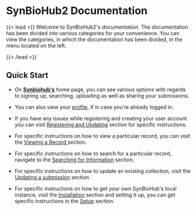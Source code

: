 # SynBioHub2 Documentation 

 {{< lead >}} Welcome to SynBioHub2's documentation.
 The documentation has been divided into various categories for your convenience.
 You can view the categories, in which the documentation has been divided, in the menu located on the left.

{{< /lead >}}

## Quick Start

* On **[Synbiohub's](https://synbiohub.org/)** home page, you can see various options with regards to signing up, searching, uploading as well as sharing your submissions.

* You can also view your [profile](https://synbiohub.org/profile), if in case you're already logged in.

* If you have any issues while registering and creating your user account you can visit [Registering and Updating](https://synbiohub.github.io/userdocumentation/registeringupdatingaccount/) section for specific instructions.

* For specific instructions on how to view a particular record, you can visit the [Viewing a Record ](https://synbiohub.github.io/userdocumentation/viewinganddownloadinginformation/#21-viewing-the-information) section.

* For specific instructions on how to search for a particular record, navigate to the [Searching for Information](https://synbiohub.github.io/userdocumentation/searchingforinfo/) section.

* For specific instructions on how to update an existing collection, visit the [Updating a submission](https://synbiohub.github.io/userdocumentation/managingsubmitting/#43-updating) section.

* For specific instructions on how to get your own SynBioHub's local instance, visit the [Installation](http://localhost:1313/installation/) section and setting it up, you can get specific instructions in the [Setup](https://synbiohub.github.io/setup/) section.

